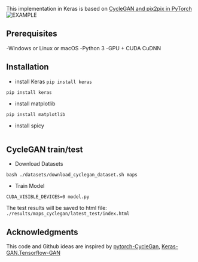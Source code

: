 This implementation in Keras is based on [CycleGAN and pix2pix in PyTorch](https://github.com/junyanz/pytorch-CycleGAN-and-pix2pix#cyclegan-and-pix2pix-in-pytorch)
 ![EXAMPLE](https://camo.githubusercontent.com/69cbc0371777fba5d251a564e2f8a8f38d1bf43f/68747470733a2f2f6a756e79616e7a2e6769746875622e696f2f4379636c6547414e2f696d616765732f7465617365725f686967685f7265732e6a7067)
 ## Prerequisites
-Windows or Linux or macOS
-Python 3
-GPU + CUDA CuDNN

## Installation
- install Keras
``` pip install keras ```
 ```
pip install keras
```
- install matplotlib
```
pip install matplotlib
```
- install spicy
```pip install spicy
```

 ## CycleGAN train/test
- Download Datasets
```
bash ./datasets/download_cyclegan_dataset.sh maps
```
- Train Model
```
CUDA_VISIBLE_DEVICES=0 model.py
```


 The test results will be saved to html file: ```./results/maps_cyclegan/latest_test/index.html```
 ## Acknowledgments
This code and Github ideas are inspired by [pytorch-CycleGan](https://github.com/junyanz/pytorch-CycleGAN-and-pix2pix#cyclegan-and-pix2pix-in-pytorch), [Keras-GAN](https://github.com/eriklindernoren/Keras-GAN/),[Tensorflow-GAN](https://github.com/xhujoy/CycleGAN-tensorflow/)

